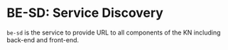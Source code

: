 # BE-SD: Service Discovery

`be-sd` is the service to provide URL to all components of the KN including back-end and front-end.
